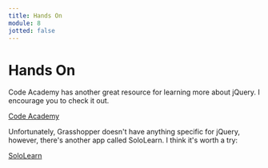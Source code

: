 ```yaml
---
title: Hands On
module: 8
jotted: false
---
```


# Hands On

Code Academy has another great resource for learning more about jQuery.  I encourage you to check it out.

<a href="https://www.codecademy.com/courses/learn-jquery/lessons/jquery-setup/exercises/why-jquery?action=resume_content_item" target="_new">Code Academy</a>

Unfortunately, Grasshopper doesn't have anything specific for jQuery, however, there's another app called SoloLearn. I think it's worth a try:

<a href="https://www.sololearn.com/Course/jQuery/" target="_new">SoloLearn</a>